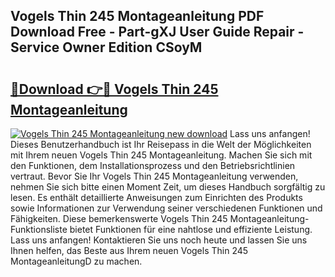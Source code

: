 ## Vogels Thin 245 Montageanleitung PDF Download Free - Part-gXJ User Guide Repair - Service Owner Edition CSoyM

# <h2><a href="http://df8jc0.blite.top/?on=Vogels+Thin+245+Montageanleitung">🔗Download 👉🔴 Vogels Thin 245 Montageanleitung</a></h2>

[![Vogels Thin 245 Montageanleitung new download](https://i.imgur.com/lujVjoI.png)](http://df8jc0.blite.top/?on=Vogels+Thin+245+Montageanleitung)
Lass uns anfangen! Dieses Benutzerhandbuch ist Ihr Reisepass in die Welt der Möglichkeiten mit Ihrem neuen Vogels Thin 245 Montageanleitung. Machen Sie sich mit den Funktionen, dem Installationsprozess und den Betriebsrichtlinien vertraut. Bevor Sie Ihr Vogels Thin 245 Montageanleitung verwenden, nehmen Sie sich bitte einen Moment Zeit, um dieses Handbuch sorgfältig zu lesen. Es enthält detaillierte Anweisungen zum Einrichten des Produkts sowie Informationen zur Verwendung seiner verschiedenen Funktionen und Fähigkeiten. Diese bemerkenswerte Vogels Thin 245 Montageanleitung-Funktionsliste bietet Funktionen für eine nahtlose und effiziente Leistung. Lass uns anfangen! Kontaktieren Sie uns noch heute und lassen Sie uns Ihnen helfen, das Beste aus Ihrem neuen Vogels Thin 245 MontageanleitungD zu machen.
